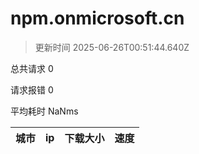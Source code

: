
  # npm.onmicrosoft.cn

  > 更新时间 2025-06-26T00:51:44.640Z
  
  总共请求 0

  请求报错 0

  平均耗时 NaNms

|城市|ip|下载大小|速度|
|-----|----------|---|---|

  